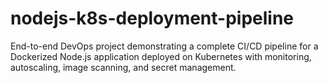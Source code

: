 # nodejs-k8s-deployment-pipeline

End-to-end DevOps project demonstrating a complete CI/CD pipeline for a Dockerized Node.js application deployed on Kubernetes with monitoring, autoscaling, image scanning, and secret management.

